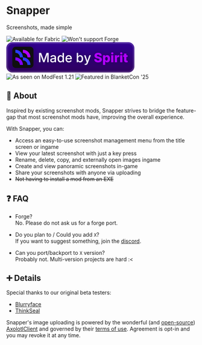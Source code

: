 # Snapper

Screenshots, made simple

<img alt="Available for Fabric" src="https://raw.githubusercontent.com/intergrav/devins-badges/v3/assets/compact/supported/fabric_vector.svg">

<img alt="Won't support Forge" src="https://raw.githubusercontent.com/intergrav/devins-badges/v3/assets/compact/unsupported/forge_vector.svg">

<img alt="Made by Spirit Studios" src="https://raw.githubusercontent.com/SpiritGameStudios/.github/main/assets/brand/badge/compact.svg">

<img alt="As seen on ModFest 1.21" height="40" src="https://badger-api-staging.worldwidepixel.ca/compact?gradientStart=4B2018&gradientEnd=220D09&lineOne=As+seen+on&lineTwo=ModFest+1.21&colourOne=FFFFFF&colourTwo=de634c&iconUrl=https://raw.githubusercontent.com/ModFest/art/refs/heads/v2/icon/svg/1.21/transparent.svg">

<img alt="Featured in BlanketCon '25" height="40" src="https://raw.githubusercontent.com/ModFest/art/refs/heads/v2/badge/svg/bc25/compact.svg">

## 📖 About

Inspired by existing screenshot mods, Snapper strives to bridge the feature-gap that most screenshot mods have, improving the overall experience.

With Snapper, you can:
- Access an easy-to-use screenshot management menu from the title screen or ingame
- View your latest screenshot with just a key press
- Rename, delete, copy,  and externally open images ingame
- Create and view panoramic screenshots in-game
- Share your screenshots with anyone via uploading
- ~~Not having to install a mod from an EXE~~

## ❓ FAQ
* Forge? <br/>
  No. Please do not ask us for a forge port.

* Do you plan to / Could you add `X`? <br/>
  If you want to suggest something, join the [discord](https://discord.gg/TTmx7d2axf).

* Can you port/backport to `X` version? <br/>
  Probably not. Multi-version projects are hard :<

## ➕ Details

Special thanks to our original beta testers:
- [Blurryface](https://blurry.gay)
- [ThinkSeal](https://github.com/thinkseal)

Snapper's image uploading is powered by the wonderful (and [open-source](https://github.com/axolotlclient)) [AxolotlClient](https://modrinth.com/mod/axolotlclient) and governed by their [terms of use](https://axolotlclient.com/terms). Agreement is opt-in and you may revoke it at any time.